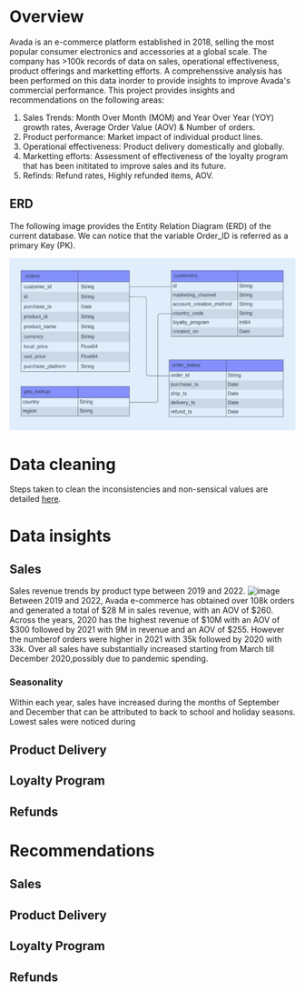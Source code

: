 
# Overview

Avada is an e-commerce platform established in 2018, selling the most popular consumer electronics and accessories at a global scale.
The company has >100k records of data on sales, operational effectiveness, product offerings and marketting efforts. 
A comprehenssive analysis has been performed on this data inorder to provide insights to improve Avada's commercial performance.
This project provides insights and recommendations on the following areas:
1. Sales Trends: Month Over Month (MOM) and Year Over Year (YOY) growth rates, Average Order Value (AOV) & Number of orders.
2. Product performance: Market impact of individual product lines.
3. Operational effectiveness: Product delivery domestically and globally.
4. Marketting efforts: Assessment of effectiveness of the loyalty program that has been inititated to improve sales and its future.
5. Refinds: Refund rates, Highly refunded items, AOV.

## ERD
The following image provides the Entity Relation Diagram (ERD) of the current database.
We can notice that the variable Order_ID is referred as a primary Key (PK).

![Image ALT](https://github.com/shilpakarumanchi/Avada-e-commerce/blob/cc68913111f297ffdfe4c47ef0bf36e37101e2fd/ERD.png)

# Data cleaning
Steps taken to clean the inconsistencies and non-sensical values are detailed [here](https://github.com/shilpakarumanchi/Avada-e-commerce/blob/f541a30ab36c7882ae310ac77c14eef550c869cc/Avada_issue_log.xlsx).

# Data insights
## Sales 
Sales revenue trends by product type between 2019 and 2022.
![image](https://github.com/user-attachments/assets/9828cec6-52e3-4d45-8280-78988ddd32ae)
Between 2019 and 2022, Avada e-commerce has obtained over 108k orders and generated a total of $28 M in sales revenue, with an AOV of $260.
Across the years, 2020 has the highest revenue of $10M with an AOV of $300 followed by 2021 with 9M in revenue and an AOV of $255.
However the numberof orders were higher in 2021 with 35k followed by 2020 with 33k.
Over all sales have substantially increased starting from March till December 2020,possibly due to pandemic spending.
### Seasonality
Within each year, sales have increased during the months of September and December that can be attributed to back to school and holiday seasons.
Lowest sales were noticed during 
## Product Delivery 
## Loyalty Program
## Refunds


# Recommendations
## Sales 
## Product Delivery
## Loyalty Program
## Refunds
